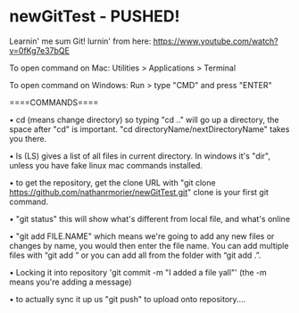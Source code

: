 # newGitTest - PUSHED!

Learnin' me sum Git! lurnin' from here: https://www.youtube.com/watch?v=0fKg7e37bQE

To open command on Mac: Utilities > Applications > Terminal

To open command on Windows: Run > type "CMD" and press "ENTER"

====COMMANDS====

 • cd (means change directory) so typing "cd .." will go up a directory, the space after "cd" is important.
"cd directoryName/nextDirectoryName" takes you there.

• ls (LS) gives a list of all files in current directory. In windows it's "dir", unless you have fake linux mac commands installed.

• to get the repository, get the clone URL with "git clone https://github.com/nathanrmorier/newGitTest.git"
clone is your first git command.

• "git status" this will show what's different from local file, and what's online

• "git add FILE.NAME" which means we're going to add any new files or changes by name, you would then enter the file name. You can add multiple files with “git add <filename1> <filename2>” or you can add all from the folder with “git add .”.

• Locking it into repository 'git commit -m "I added a file yall"' (the -m means you're adding a message)

• to actually sync it up us "git push" to upload onto repository....